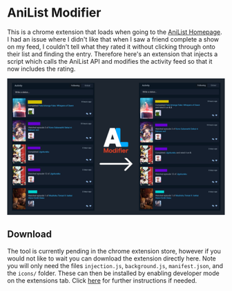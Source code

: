 # AniList Modifier

This is a chrome extension that loads when going to the [AniList Homepage](https://anilist.co/home). I had an issue where I didn't like that when I saw a friend complete a show on my feed, I couldn't tell what they rated it without clicking through onto their list and finding the entry. Therefore here's an extension that injects a script which calls the AniList API and modifies the activity feed so that it now includes the rating.

![Example](docs/example.png)

## Download

The tool is currently pending in the chrome extension store, however if you would not like to wait you can download the extension directly here. Note you will only need the files `injection.js`, `background.js`, `manifest.json`, and the `icons/` folder. These can then be installed by enabling developer mode on the extensions tab. Click [here](https://webkul.com/blog/how-to-install-the-unpacked-extension-in-chrome/) for further instructions if needed.
